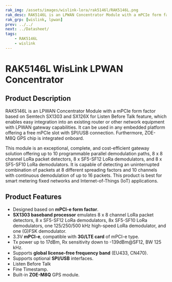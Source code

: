 ```yaml
---
rak_img: /assets/images/wislink-lora/rak5146l/RAK5146L.png
rak_desc: RAK5146L is an LPWAN Concentrator Module with a mPCIe form factor based on Semtech SX1303 and SX126X for Listen Before Talk feature, which enables easy integration into an existing router or other network equipment with LPWAN gateway capabilities.
rak_grp: [wislink, lpwan]
prev: ../../
next: ../Datasheet/
tags:
    - RAK5146L
    - wislink
---
```

# RAK5146L WisLink LPWAN Concentrator

## Product Description

RAK5146L is an LPWAN Concentrator Module with a mPCIe form factor based on Semtech SX1303 and SX126X for Listen Before Talk feature, which enables easy integration into an existing router or other network equipment with LPWAN gateway capabilities. It can be used in any embedded platform offering a free mPCIe slot with SPI/USB connection. Furthermore, ZOE- M8Q GPS chip is integrated onboard.

This module is an exceptional, complete, and cost-efficient gateway solution offering up to 10 programmable parallel demodulation paths, 8 x 8 channel LoRa packet detectors, 8 x SF5-SF12 LoRa demodulators, and 8 x SF5-SF10 LoRa demodulators. It is capable of detecting an uninterrupted combination of packets at 8 different spreading factors and 10 channels with continuous demodulation of up to 16 packets. This product is best for smart metering fixed networks and Internet-of-Things (IoT) applications.

## Product Features

- Designed based on **mPCI-e form factor**.
- **SX1303 baseband processor** emulates 8 x 8 channel LoRa packet detectors, 8 x SF5-SF12 LoRa demodulators, 8x SF5-SF10 LoRa demodulators, one 125/250/500 kHz high-speed LoRa demodulator, and one (G)FSK demodulator.
- 3.3V **mPCI-e**, compatible with **3G/LTE card** of mPCI-e type.
- Tx power up to 17dBm, Rx sensitivity down to -139dBm@SF12, BW 125 kHz.
- Supports **global license-free frequency band** (EU433, CN470).
- Supports optional **SPI/USB** interfaces.
- Listen Before Talk
- Fine Timestamp.
- Built-in **ZOE-M8Q** GPS module.
